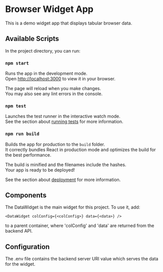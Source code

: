 # Browser Widget App

This is a demo widget app that displays tabular browser data.

## Available Scripts

In the project directory, you can run:

### `npm start`

Runs the app in the development mode.\
Open [http://localhost:3000](http://localhost:3000) to view it in your browser.

The page will reload when you make changes.\
You may also see any lint errors in the console.

### `npm test`

Launches the test runner in the interactive watch mode.\
See the section about [running tests](https://facebook.github.io/create-react-app/docs/running-tests) for more information.

### `npm run build`

Builds the app for production to the `build` folder.\
It correctly bundles React in production mode and optimizes the build for the best performance.

The build is minified and the filenames include the hashes.\
Your app is ready to be deployed!

See the section about [deployment](https://facebook.github.io/create-react-app/docs/deployment) for more information.

## Components

The DataWidget is the main widget for this project. To use it, add:

```
<DataWidget colConfig={<colConfig>} data={<data>} />
```

to a parent container, where 'colConfig' and 'data' are returned from the backend API.

## Configuration

The .env file contains the backend server URI value which serves the data for the widget.


